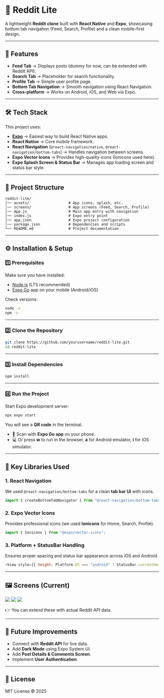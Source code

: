 # 📱 Reddit Lite

A lightweight **Reddit clone** built with **React Native** and **Expo**, showcasing bottom tab navigation (Feed, Search, Profile) and a clean mobile-first design.

---

## 🚀 Features
- **Feed Tab** → Displays posts (dummy for now, can be extended with Reddit API).  
- **Search Tab** → Placeholder for search functionality.  
- **Profile Tab** → Simple user profile page.  
- **Bottom Tab Navigation** → Smooth navigation using React Navigation.  
- **Cross-platform** → Works on Android, iOS, and Web via Expo.  

---

## 🛠️ Tech Stack
This project uses:

- **[Expo](https://expo.dev/)** → Easiest way to build React Native apps.  
- **React Native** → Core mobile framework.  
- **React Navigation** (`@react-navigation/native`, `@react-navigation/bottom-tabs`) → Handles navigation between screens.  
- **Expo Vector Icons** → Provides high-quality icons (Ionicons used here).  
- **Expo Splash Screen & Status Bar** → Manages app loading screen and status bar style.  

---

## 📂 Project Structure

```
reddit-lite/
│── assets/                  # App icons, splash, etc.
│── screens/                 # App screens (Feed, Search, Profile)
│── App.js                   # Main app entry with navigation
│── index.js                 # Expo entry point
│── app.json                 # Expo project configuration
│── package.json             # Dependencies and scripts
└── README.md                # Project documentation
```

---

## ⚙️ Installation & Setup

### 1️⃣ Prerequisites
Make sure you have installed:
- [Node.js](https://nodejs.org/) (LTS recommended)  
- [Expo Go](https://expo.dev/client) app on your mobile (Android/iOS)  

Check versions:
```sh
node -v
npm -v
```

---

### 2️⃣ Clone the Repository
```sh
git clone https://github.com/yourusername/reddit-lite.git
cd reddit-lite
```

---

### 3️⃣ Install Dependencies
```sh
npm install
```

---

### 4️⃣ Run the Project
Start Expo development server:
```sh
npx expo start
```

You will see a **QR code** in the terminal.  
- 📱 Scan with **Expo Go app** on your phone.  
- 💻 Or press **w** to run in the browser, **a** for Android emulator, **i** for iOS simulator.

---

## 🔑 Key Libraries Used

### 1. React Navigation  
We used `@react-navigation/bottom-tabs` for a clean **tab bar UI** with icons.  
```js
import { createBottomTabNavigator } from "@react-navigation/bottom-tabs";
```

### 2. Expo Vector Icons  
Provides professional icons (we used **Ionicons** for Home, Search, Profile).  
```js
import { Ionicons } from "@expo/vector-icons";
```

### 3. Platform + StatusBar Handling  
Ensures proper spacing and status bar appearance across iOS and Android.  
```js
<View style={{ height: Platform.OS === "android" ? StatusBar.currentHeight : 0 }} />
```

---

## 🖼️ Screens (Current)
<div align="centre">
<img src="https://github.com/alka1613/reddit-lite/blob/main/readdlite%201.jpg?raw=true" title = "Feed" >
<img src="https://github.com/alka1613/reddit-lite/blob/main/readdlite%202.jpg?raw=true" title = "Search" >
<img src="https://github.com/alka1613/reddit-lite/blob/main/readdit3.jpg?raw=true" title = "Profile" >
</div>


👉 You can extend these with actual Reddit API data.

---

## 🌱 Future Improvements
- Connect with **Reddit API** for live data.  
- Add **Dark Mode** using Expo System UI.  
- Add **Post Details & Comments Screen**.  
- Implement **User Authentication**.  

---

## 📝 License
MIT License © 2025  
